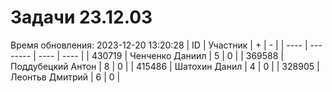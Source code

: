 # Задачи 23.12.03
Время обновления: 2023-12-20 13:20:28
| ID   | Участник | +    | -    |
| ---- | -------- | ---- | ---- |
| 430719 | Ченченко Даниил | 5 | 0 |
| 369588 | Поддубецкий Антон | 8 | 0 |
| 415486 | Шатохин Данил | 4 | 0 |
| 328905 | Леонтьв Дмитрий | 6 | 0 |
